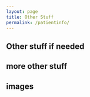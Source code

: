 ```yaml
---
layout: page
title: Other Stuff
permalink: /patientinfo/
---
```



## Other stuff if needed


## more other stuff

## images


